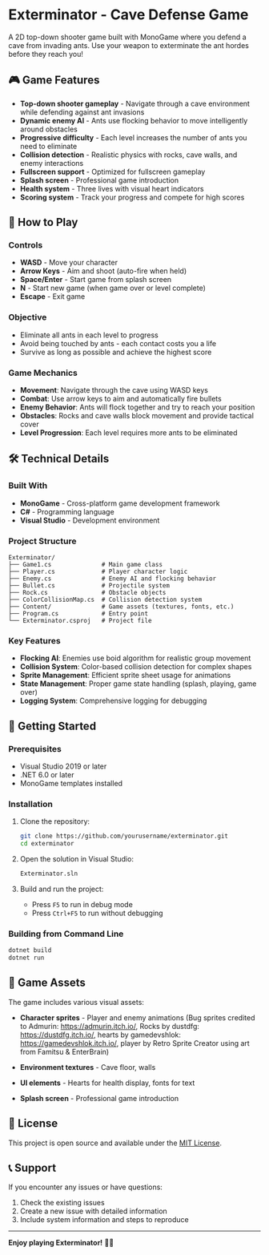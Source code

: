 # Exterminator - Cave Defense Game

A 2D top-down shooter game built with MonoGame where you defend a cave from invading ants. Use your weapon to exterminate the ant hordes before they reach you!

## 🎮 Game Features

- **Top-down shooter gameplay** - Navigate through a cave environment while defending against ant invasions
- **Dynamic enemy AI** - Ants use flocking behavior to move intelligently around obstacles
- **Progressive difficulty** - Each level increases the number of ants you need to eliminate
- **Collision detection** - Realistic physics with rocks, cave walls, and enemy interactions
- **Fullscreen support** - Optimized for fullscreen gameplay
- **Splash screen** - Professional game introduction
- **Health system** - Three lives with visual heart indicators
- **Scoring system** - Track your progress and compete for high scores

## 🎯 How to Play

### Controls
- **WASD** - Move your character
- **Arrow Keys** - Aim and shoot (auto-fire when held)
- **Space/Enter** - Start game from splash screen
- **N** - Start new game (when game over or level complete)
- **Escape** - Exit game

### Objective
- Eliminate all ants in each level to progress
- Avoid being touched by ants - each contact costs you a life
- Survive as long as possible and achieve the highest score

### Game Mechanics
- **Movement**: Navigate through the cave using WASD keys
- **Combat**: Use arrow keys to aim and automatically fire bullets
- **Enemy Behavior**: Ants will flock together and try to reach your position
- **Obstacles**: Rocks and cave walls block movement and provide tactical cover
- **Level Progression**: Each level requires more ants to be eliminated

## 🛠️ Technical Details

### Built With
- **MonoGame** - Cross-platform game development framework
- **C#** - Programming language
- **Visual Studio** - Development environment

### Project Structure
```
Exterminator/
├── Game1.cs              # Main game class
├── Player.cs             # Player character logic
├── Enemy.cs              # Enemy AI and flocking behavior
├── Bullet.cs             # Projectile system
├── Rock.cs               # Obstacle objects
├── ColorCollisionMap.cs  # Collision detection system
├── Content/              # Game assets (textures, fonts, etc.)
├── Program.cs            # Entry point
└── Exterminator.csproj   # Project file
```

### Key Features
- **Flocking AI**: Enemies use boid algorithm for realistic group movement
- **Collision System**: Color-based collision detection for complex shapes
- **Sprite Management**: Efficient sprite sheet usage for animations
- **State Management**: Proper game state handling (splash, playing, game over)
- **Logging System**: Comprehensive logging for debugging

## 🚀 Getting Started

### Prerequisites
- Visual Studio 2019 or later
- .NET 6.0 or later
- MonoGame templates installed

### Installation
1. Clone the repository:
   ```bash
   git clone https://github.com/yourusername/exterminator.git
   cd exterminator
   ```

2. Open the solution in Visual Studio:
   ```bash
   Exterminator.sln
   ```

3. Build and run the project:
   - Press `F5` to run in debug mode
   - Press `Ctrl+F5` to run without debugging

### Building from Command Line
```bash
dotnet build
dotnet run
```

## 🎨 Game Assets

The game includes various visual assets:
- **Character sprites** - Player and enemy animations
  (Bug sprites credited to Admurin: https://admurin.itch.io/,
  Rocks by dustdfg: https://dustdfg.itch.io/,
  hearts by gamedevshlok: https://gamedevshlok.itch.io/,
  player by Retro Sprite Creator using art from Famitsu & EnterBrain)
  
- **Environment textures** - Cave floor, walls
- **UI elements** - Hearts for health display, fonts for text
- **Splash screen** - Professional game introduction

## 📝 License

This project is open source and available under the [MIT License](LICENSE).

## 📞 Support

If you encounter any issues or have questions:
1. Check the existing issues
2. Create a new issue with detailed information
3. Include system information and steps to reproduce

---

**Enjoy playing Exterminator!** 🐜💥 
